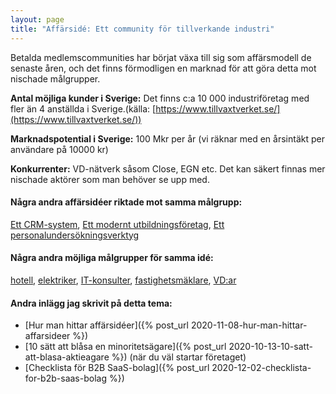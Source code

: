 ```yaml
---
layout: page
title: "Affärsidé: Ett community för tillverkande industri"
---
```

Betalda medlemscommunities har börjat växa till sig som affärsmodell de senaste åren, och det finns förmodligen en marknad för att göra detta mot nischade målgrupper.

**Antal möjliga kunder i Sverige:** Det finns c:a 10 000 industriföretag med fler än 4 anställda i Sverige.(källa: [https://www.tillvaxtverket.se/](https://www.tillvaxtverket.se/))

**Marknadspotential i Sverige:** 100 Mkr per år (vi räknar med en årsintäkt per användare på 10000 kr)

**Konkurrenter:** VD-nätverk såsom Close, EGN etc. Det kan säkert finnas mer nischade aktörer som man behöver se upp med.

#### Några andra affärsidéer riktade mot samma målgrupp:
[Ett CRM-system](/affarsideer/ett-crm-system-for-tillverkande-industri/), [Ett modernt utbildningsföretag](/affarsideer/ett-modernt-utbildningsforetag-riktat-mot-tillverkande-industri/), [Ett personalundersökningsverktyg](/affarsideer/ett-personalundersokningsverktyg-for-tillverkande-industri/)


#### Några andra möjliga målgrupper för samma idé:
[hotell](/affarsideer/ett-community-for-hotell/), [elektriker](/affarsideer/ett-community-for-elektriker/), [IT-konsulter](/affarsideer/ett-community-for-it-konsulter/), [fastighetsmäklare](/affarsideer/ett-community-for-fastighetsmaklare/), [VD:ar](/affarsideer/ett-community-for-vd-ar/)

#### Andra inlägg jag skrivit på detta tema:
- [Hur man hittar affärsidéer]({% post_url 2020-11-08-hur-man-hittar-affarsideer %})
- [10 sätt att blåsa en minoritetsägare]({% post_url 2020-10-13-10-satt-att-blasa-aktieagare %}) (när du väl startar företaget)
- [Checklista för B2B SaaS-bolag]({% post_url 2020-12-02-checklista-for-b2b-saas-bolag %})

